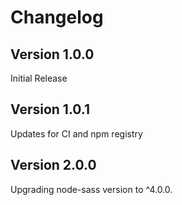 # Changelog

## Version 1.0.0
Initial Release

## Version 1.0.1
Updates for CI and npm registry

## Version 2.0.0
Upgrading node-sass version to ^4.0.0.
